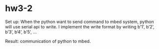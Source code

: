 # hw3-2
Set up:
When the python want to send command to mbed system, python will use serial api to write. I implement the write format by writing b’1’, b’2’, b’3’, b’4’, b’5’, …

Result:
communication of python to mbed.
